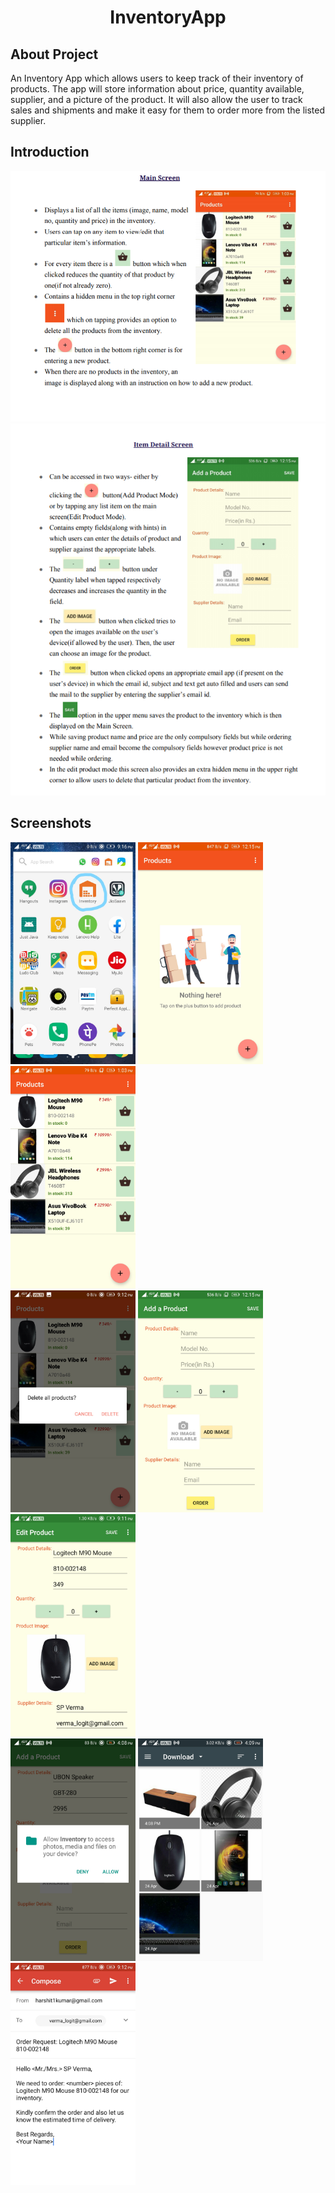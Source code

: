 <html>
  <body>
    <h1 align="center">InventoryApp</h1>
    <h2>About Project</h2>
    <p>An Inventory App which allows users to keep track of their inventory of products. The app will store information about price, quantity available, supplier, and a picture of the product. It will also allow the user to track sales and shipments and make it easy for them to order more from the listed supplier.</p>
    <h2>Introduction</h2>
    <img src="/photos/img1.png" width="800">
    <img src="/photos/img2.png" width="800">
    <h2>Screenshots</h2>  
    <div style="justify-content:space-around;">
      <div>
    <img src="/photos/appOnScreen.jpg" width="200">
      <img src="/photos/emptyMainScreen.jpeg" width="200">
      <img src="/photos/mainScreen.jpeg" width="200">
      </div>
      <div>
    <img src="/photos/deleteAll.jpeg" width="200">
      <img src="/photos/addMode.jpeg" width="200">
      <img src="/photos/editMode.jpeg" width="200">
      </div>
      <div>
    <img src="/photos/tryGallery.jpeg" width="200">
      <img src="/photos/Gallery.jpeg" width="200">
      <img src="/photos/orderGmail.jpeg" width="200">
      </div>
    </div>
  <body>
</html>
